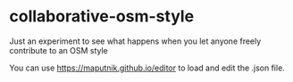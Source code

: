 # collaborative-osm-style
Just an experiment to see what happens when you let anyone freely contribute to an OSM style

You can use https://maputnik.github.io/editor to load and edit the .json file.
